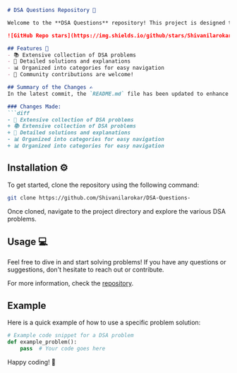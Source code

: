 ```markdown
# DSA Questions Repository 🚀

Welcome to the **DSA Questions** repository! This project is designed to help you sharpen your data structures and algorithms skills by providing a variety of problems and solutions.

![GitHub Repo stars](https://img.shields.io/github/stars/Shivanilarokar/DSA-Questions-) ![GitHub forks](https://img.shields.io/github/forks/Shivanilarokar/DSA-Questions-) ![GitHub issues](https://img.shields.io/github/issues/Shivanilarokar/DSA-Questions-)

## Features 🌟
- 📚 Extensive collection of DSA problems
- 📝 Detailed solutions and explanations
- 📊 Organized into categories for easy navigation
- 🤝 Community contributions are welcome!

## Summary of the Changes ✍️
In the latest commit, the `README.md` file has been updated to enhance clarity and provide more accurate descriptions of the features available in the repository.

### Changes Made:
```diff
- 📖 Extensive collection of DSA problems
+ 📚 Extensive collection of DSA problems
+ 📝 Detailed solutions and explanations
- 📊 Organized into categories for easy navigation
+ 📊 Organized into categories for easy navigation
```

## Installation ⚙️
To get started, clone the repository using the following command:
```bash
git clone https://github.com/Shivanilarokar/DSA-Questions-
```
Once cloned, navigate to the project directory and explore the various DSA problems.

## Usage 💻
Feel free to dive in and start solving problems! If you have any questions or suggestions, don't hesitate to reach out or contribute.

For more information, check the [repository](https://github.com/Shivanilarokar/DSA-Questions-).

## Example
Here is a quick example of how to use a specific problem solution:
```python
# Example code snippet for a DSA problem
def example_problem():
    pass  # Your code goes here
```

Happy coding! 🎉
```